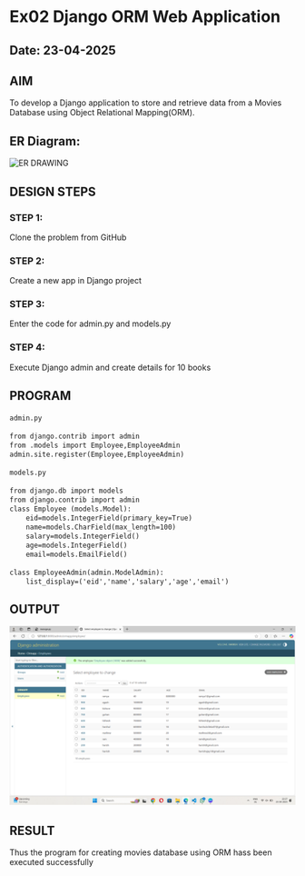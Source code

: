 # Ex02 Django ORM Web Application
## Date: 23-04-2025

## AIM
To develop a Django application to store and retrieve data from a Movies Database using Object Relational Mapping(ORM).
## ER Diagram:
![ER DRAWING](https://github.com/user-attachments/assets/2257208d-9fb6-44ce-8de8-c70068b5c26b)

## DESIGN STEPS

### STEP 1:
Clone the problem from GitHub

### STEP 2:
Create a new app in Django project

### STEP 3:
Enter the code for admin.py and models.py

### STEP 4:
Execute Django admin and create details for 10 books

## PROGRAM
```
admin.py

from django.contrib import admin
from .models import Employee,EmployeeAdmin
admin.site.register(Employee,EmployeeAdmin)

models.py

from django.db import models
from django.contrib import admin
class Employee (models.Model):
    eid=models.IntegerField(primary_key=True)
    name=models.CharField(max_length=100)
    salary=models.IntegerField()
    age=models.IntegerField()
    email=models.EmailField()
 
class EmployeeAdmin(admin.ModelAdmin):
    list_display=('eid','name','salary','age','email')
```    
## OUTPUT

![alt text](<Screenshot 2025-04-23 222758.png>)


## RESULT
Thus the program for creating movies database using ORM hass been executed successfully
